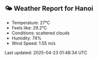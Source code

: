 <!-- WEATHER-START -->
## 🌤 Weather Report for Hanoi

- Temperature: 27°C
- Feels like: 29.2°C
- Conditions: scattered clouds
- Humidity: 74%
- Wind Speed: 1.55 m/s

Last updated: 2025-04-23 01:48:34 UTC
<!-- WEATHER-END -->
